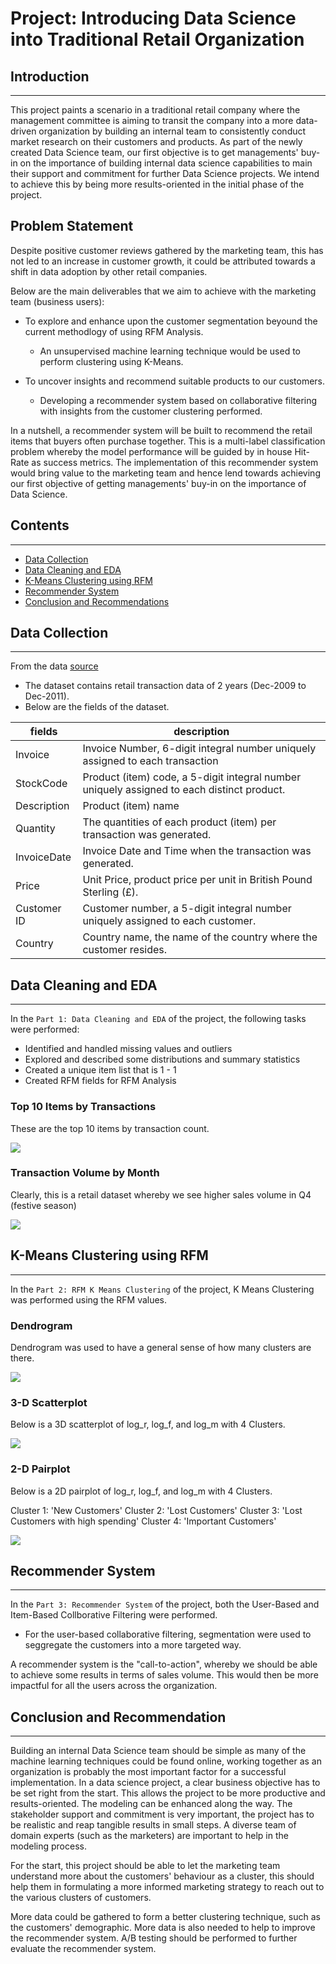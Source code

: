 # Project: Introducing Data Science into Traditional Retail Organization

## Introduction
---
This project paints a scenario in a traditional retail company where the management committee is aiming to transit the company into a more data-driven organization by building an internal team to consistently conduct market research on their customers and products. As part of the newly created Data Science team, our first objective is to get managements' buy-in on the importance of building internal data science capabilities to main their support and commitment for further Data Science projects. We intend to achieve this by being more results-oriented in the initial phase of the project.

## Problem Statement
Despite positive customer reviews gathered by the marketing team, this has not led to an increase in customer growth, it could be attributed towards a shift in data adoption by other retail companies.

Below are the main deliverables that we aim to achieve with the marketing team (business users):
- To explore and enhance upon the customer segmentation beyound the current methodlogy of using RFM Analysis.
    - An unsupervised machine learning technique would be used to perform clustering using K-Means.

- To uncover insights and recommend suitable products to our customers.
    - Developing a recommender system based on collaborative filtering with insights from the customer clustering performed.

In a nutshell, a recommender system will be built to recommend the retail items that buyers often purchase together. This is a multi-label classification problem whereby the model performance will be guided by in house Hit-Rate as success metrics. The implementation of this recommender system would bring value to the marketing team and hence lend towards achieving our first objective of getting managements' buy-in on the importance of Data Science.

## Contents
---
- [Data Collection](##Data-Collection)
- [Data Cleaning and EDA](#Data-Cleaning-and-EDA)
- [K-Means Clustering using RFM](#K-Means-Clustering-using-RFM)
- [Recommender System](#Recommender-System)
- [Conclusion and Recommendations](#Conclusion-and-Recommendations)

## Data Collection
---
From the data [source](https://archive.ics.uci.edu/ml/datasets/Online+Retail+II)
- The dataset contains retail transaction data of 2 years (Dec-2009 to Dec-2011).
- Below are the fields of the dataset. 

| fields | description |
| --- | --- |
|Invoice| Invoice Number, 6-digit integral number uniquely assigned to each transaction|
|StockCode| Product (item) code, a 5-digit integral number uniquely assigned to each distinct product.|
|Description| Product (item) name|
|Quantity| The quantities of each product (item) per transaction was generated.|
|InvoiceDate|  Invoice Date and Time when the transaction was generated. |
|Price| Unit Price, product price per unit in British Pound Sterling (£).|
|Customer ID| Customer number, a 5-digit integral number uniquely assigned to each customer.|
|Country| Country name, the name of the country where the customer resides.|


## Data Cleaning and EDA
---
In the `Part 1: Data Cleaning and EDA` of the project, the following tasks were performed:
- Identified and handled missing values and outliers
- Explored and described some distributions and summary statistics
- Created a unique item list that is 1 - 1
- Created RFM fields for RFM Analysis

### Top 10 Items by Transactions
These are the top 10 items by transaction count. 

![](https://github.com/davechua/capstone_dsi21/blob/main/image/top10items.PNG)
    
### Transaction Volume by Month
Clearly, this is a retail dataset whereby we see higher sales volume in Q4 (festive season)

![](https://github.com/davechua/capstone_dsi21/blob/main/image/salesbymonth.PNG)

## K-Means Clustering using RFM
---
In the `Part 2: RFM K Means Clustering` of the project, K Means Clustering was performed using the RFM values.

### Dendrogram
Dendrogram was used to have a general sense of how many clusters are there.

![](https://github.com/davechua/capstone_dsi21/blob/main/image/dendro.PNG)

### 3-D Scatterplot 
Below is a 3D scatterplot of log_r, log_f, and log_m with 4 Clusters.

![](https://github.com/davechua/capstone_dsi21/blob/main/image/3dcube.PNG)

### 2-D Pairplot
Below is a 2D pairplot of log_r, log_f, and log_m with 4 Clusters. 

Cluster 1: 'New Customers'
Cluster 2: 'Lost Customers'
Cluster 3: 'Lost Customers with high spending'
Cluster 4: 'Important Customers'

![](https://github.com/davechua/capstone_dsi21/blob/main/image/pairplot.PNG)

## Recommender System
---
In the `Part 3: Recommender System` of the project, both the User-Based and Item-Based Collborative Filtering were performed. 
- For the user-based collaborative filtering, segmentation were used to seggregate the customers into a more targeted way.

A recommender system is the "call-to-action", whereby we should be able to achieve some results in terms of sales volume. This would then be more impactful for all the users across the organization.

## Conclusion and Recommendation
---
Building an internal Data Science team should be simple as many of the machine learning techniques could be found online, working together as an organization is probably the most important factor for a successful implementation. In a data science project, a clear business objective has to be set right from the start. This allows the project to be more productive and results-oriented. The modeling can be enhanced along the way. The stakeholder support and commitment is very important, the project has to be realistic and reap tangible results in small steps. A diverse team of domain experts (such as the marketers) are important to help in the modeling process. 

For the start, this project should be able to let the marketing team understand more about the customers' behaviour as a cluster, this should help them in formulating a more informed marketing strategy to reach out to the various clusters of customers.

More data could be gathered to form a better clustering technique, such as the customers' demographic. More data is also needed to help to improve the recommender system. A/B testing should be performed to further evaluate the recommender system. 

